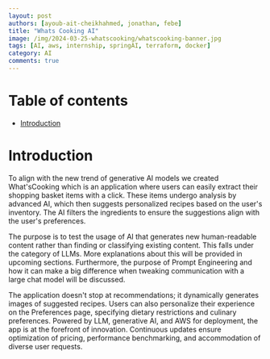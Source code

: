 ```yaml
---
layout: post
authors: [ayoub-ait-cheikhahmed, jonathan, febe]
title: "Whats Cooking AI"
image: /img/2024-03-25-whatscooking/whatscooking-banner.jpg
tags: [AI, aws, internship, springAI, terraform, docker]
category: AI
comments: true
---
```


# Table of contents

- [Introduction](#introduction)

# Introduction

To align with the new trend of generative AI models we created What'sCooking which is an application where users can easily extract their shopping basket items with a click. These items undergo analysis by advanced AI, which then suggests personalized recipes based on the user's inventory. The AI filters the ingredients to ensure the suggestions align with the user's preferences.

The purpose is to test the usage of AI that generates new human-readable content rather than finding or classifying existing content. This falls under the category of LLMs. More explanations about this will be provided in upcoming sections. Furthermore, the purpose of Prompt Engineering and how it can make a big difference when tweaking communication with a large chat model will be discussed.

The application doesn't stop at recommendations; it dynamically generates images of suggested recipes. Users can also personalize their experience on the Preferences page, specifying dietary restrictions and culinary preferences. Powered by LLM, generative AI, and AWS for deployment, the app is at the forefront of innovation. Continuous updates ensure optimization of pricing, performance benchmarking, and accommodation of diverse user requests.
